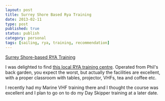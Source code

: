 ```yaml
--- 
layout: post 
title: Surrey Shore Based Rya Training
date: 2013-02-11
type: post 
published: true 
status: publish
category: personal
tags: [sailing, rya, training, recommendation]
---
```


[Surrey Shore-based RYA
Training](http://www.surrey-shorebased.co.uk "Surrey Shore-based RYA Training")

I was delighted to find [this local RYA training
centre](http://www.surrey-shorebased.co.uk "Surrey Shore-based RYA Training").
Operated from Phil's back garden, you expect the worst, but actually the
facilities are excellent, with a proper classroom with tables,
projector, VHFs, tea and coffee etc.

I recently had my Marine VHF training there and I thought the course was
excellent and I plan to go on to do my Day Skipper training at a later
date.

